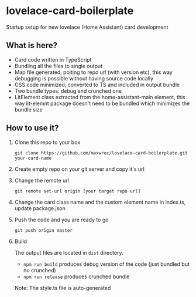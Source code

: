 # lovelace-card-boilerplate
Startup setup for new lovelace (Home Assistant) card development 

## What is here?

* Card code written in TypeScript
* Bundling all the files to single output
* Map file generated, poiting to repo url (with version etc), this way debugging is possible without having source code locally
* CSS code minimized, converted to TS and included in output bundle
* Two bundle types: debug and crunched one
* LitElement class extracted from the home-assistant-main element, this way lit-elemnt package doesn't need to be bundled which minimizes the bundle size 

## How to use it?
1. Clone this repo to your box
  
    `git clone https://github.com/maxwroc/lovelace-card-boilerplate.git your-card-name`
  
2. Create empty repo on your git server and copy it's url

3. Change the remote url

    `git remote set-url origin [your target repo url]`
    
4. Change the card class name and the custom element name in index.ts, update package.json
    
5. Push the code and you are ready to go

    `git push origin master`
    
6. Build
 
    The output files are located in `dist` directory.
    
   * `npm run build` produces debug version of the code (just bundled but no crunched)
   * `npm run release` produces crunched bundle
   
    Note: The style.ts file is auto-generated
    
